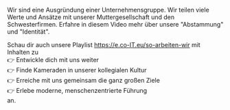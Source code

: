 Wir sind eine Ausgründung einer Unternehmensgruppe. Wir teilen viele Werte und Ansätze mit unserer Muttergesellschaft und den Schwesterfirmen. Erfahre in diesem Video mehr über unsere "Abstammung" und "Identität".

Schau dir auch unsere Playlist https://e.co-IT.eu/so-arbeiten-wir mit Inhalten zu \
👉 Entwickle dich mit uns weiter \
👉 Finde Kameraden in unserer kollegialen Kultur \
👉 Erreiche mit uns gemeinsam die ganz großen Ziele \
👉 Erlebe moderne, menschenzentrierte Führung \
an.

